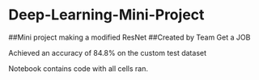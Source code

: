 # Deep-Learning-Mini-Project
##Mini project making a modified ResNet
##Created by Team Get a JOB

Achieved an accuracy of 84.8% on the custom test dataset

Notebook contains code with all cells ran.
